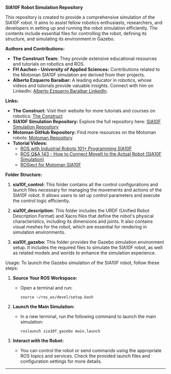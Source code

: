 **SIA10F Robot Simulation Repository**

This repository is created to provide a comprehensive simulation of the SIA10F robot. It aims to assist fellow robotics enthusiasts, researchers, and developers in setting up and running the robot simulation efficiently. The contents include essential files for controlling the robot, defining its structure, and simulating its environment in Gazebo.

**Authors and Contributions:**
- **The Construct Team:** They provide extensive educational resources and tutorials on robotics and ROS.
- **FH Aachen - University of Applied Sciences:** Contributions related to the Motoman SIA10F simulation are derived from their projects.
- **Alberto Ezquerro Baraibar:** A leading educator in robotics, whose videos and tutorials provide valuable insights. Connect with him on LinkedIn: [Alberto Ezquerro Baraibar LinkedIn](https://www.linkedin.com/in/alberto-ezquerro-baraibar-5a7a236b/?originalSubdomain=es).

**Links:**
- **The Construct:** Visit their website for more tutorials and courses on robotics: [The Construct](https://app.theconstruct.ai/)
- **SIA10F Simulation Repository:** Explore the full repository here: [SIA10F Simulation Repository](https://github.com/MASKOR/rosin_sia10)
- **Motoman GitHub Repository:** Find more resources on the Motoman robots: [Motoman Repository](https://github.com/ros-industrial/motoman)
- **Tutorial Videos:**
  - [ROS with Industrial Robots 101+ Programming SIA10F](https://www.youtube.com/watch?v=J6Mu1P6FlxY&list=LL&index=3)
  - [ROS Q&A 143 - How to Connect MoveIt to the Actual Robot (SIA10F Simulation)](https://www.youtube.com/watch?v=edHAzfYre7E)
  - [ROSject for Motoman SIA10F](http://www.rosject.io/l/c3384a7/)

**Folder Structure:**
1. **sia10f_control:** This folder contains all the control configurations and launch files necessary for managing the movements and actions of the SIA10F robot. It allows users to set up control parameters and execute the control logic efficiently.
  
2. **sia10f_description:** This folder includes the URDF (Unified Robot Description Format) and Xacro files that define the robot's physical characteristics, including its dimensions and joints. It also contains visual meshes for the robot, which are essential for rendering in simulation environments.

3. **sia10f_gazebo:** This folder provides the Gazebo simulation environment setup. It includes the required files to simulate the SIA10F robot, as well as related models and worlds to enhance the simulation experience.

Usage:
To launch the Gazebo simulation of the SIA10F robot, follow these steps:

1. **Source Your ROS Workspace:**
   - Open a terminal and run:
     ```
     source ~/ros_ws/devel/setup.bash
     ```
     
2. **Launch the Main Simulation:**
   - In a new terminal, run the following command to launch the main simulation:
     ```
     roslaunch sia10f_gazebo main.launch
     ```

4. **Interact with the Robot:**
   - You can control the robot or send commands using the appropriate ROS topics and services. Check the provided launch files and configuration settings for more details.

---
